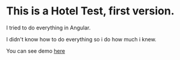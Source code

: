 # This is a Hotel Test, first version.

I tried to do everything in Angular.

I didn't know how to do everything so i do how much i knew.

You can see demo  <a href="http://jovanpoplasen.com/blog/hoteltest/" target="_blank">here</a>
